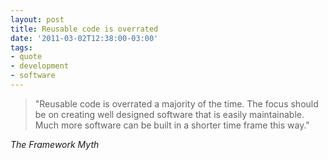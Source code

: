 ```yaml
---
layout: post
title: Reusable code is overrated
date: '2011-03-02T12:38:00-03:00'
tags:
- quote
- development
- software
---
```

>"Reusable code is overrated a majority of the time. The focus should be on creating well designed software that is easily maintainable. Much more software can be built in a shorter time frame this way." 

*The Framework Myth* 
